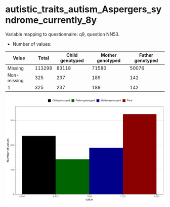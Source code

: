 # autistic_traits_autism_Aspergers_syndrome_currently_8y
Variable mapping to questionnaire: q9, question NN53.
- Number of values:

| Value | Total | Child genotyped | Mother genotyped | Father genotyped |
| ----- | ----- | --------------- | ---------------- | ---------------- |
| Missing | 113298 | 83118 | 71580 | 50076 |
| Non-missing | 325 | 237 | 189 | 142 |
| 1 | 325 | 237 | 189 | 142 |



![](autistic_traits_autism_Aspergers_syndrome_currently_8y_n.png)



